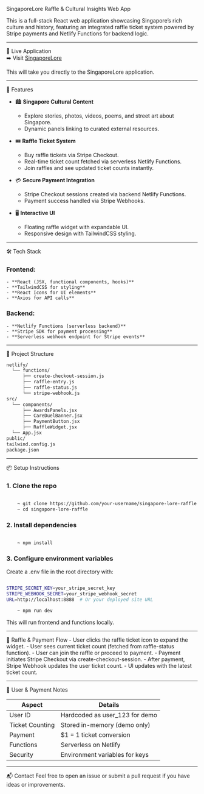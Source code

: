 SingaporeLore Raffle & Cultural Insights Web App

This is a full-stack React web application showcasing Singapore’s rich culture and history, featuring an integrated raffle ticket system powered by Stripe payments and Netlify Functions for backend logic.

---

🔗 Live Application  
➡️ Visit [SingaporeLore](https://singaporelore-project.vercel.app/)

This will take you directly to the SingaporeLore application.

---

🚀 Features

- 🏙️ **Singapore Cultural Content**
    - Explore stories, photos, videos, poems, and street art about Singapore.
    - Dynamic panels linking to curated external resources.

- 🎟️ **Raffle Ticket System**
    - Buy raffle tickets via Stripe Checkout.
    - Real-time ticket count fetched via serverless Netlify Functions.
    - Join raffles and see updated ticket counts instantly.

- 💳 **Secure Payment Integration**
    - Stripe Checkout sessions created via backend Netlify Functions.
    - Payment success handled via Stripe Webhooks.

- 🖥️ **Interactive UI**
    - Floating raffle widget with expandable UI.
    - Responsive design with TailwindCSS styling.

---

🛠️ Tech Stack

### Frontend:
    - **React (JSX, functional components, hooks)**
    - **TailwindCSS for styling**
    - **React Icons for UI elements**
    - **Axios for API calls**

### Backend:
    - **Netlify Functions (serverless backend)**
    - **Stripe SDK for payment processing**
    - **Serverless webhook endpoint for Stripe events**

---

📁 Project Structure

```bash
netlify/
  └── functions/
      ├── create-checkout-session.js
      ├── raffle-entry.js
      ├── raffle-status.js
      └── stripe-webhook.js
src/
  └── components/
      ├── AwardsPanels.jsx
      ├── CareDuelBanner.jsx
      ├── PaymentButton.jsx
      ├── RaffleWidget.jsx
  └── App.jsx
public/
tailwind.config.js
package.json
```

---

📦 Setup Instructions
### 1. Clone the repo
```bash

    ~ git clone https://github.com/your-username/singapore-lore-raffle.git
    ~ cd singapore-lore-raffle
```

### 2. Install dependencies
```bash

    ~ npm install
```
### 3. Configure environment variables
Create a .env file in the root directory with:
```bash

STRIPE_SECRET_KEY=your_stripe_secret_key
STRIPE_WEBHOOK_SECRET=your_stripe_webhook_secret
URL=http://localhost:8888  # Or your deployed site URL
```
```bash
    ~ npm run dev
```
This will run frontend and functions locally.

---

🧪 Raffle & Payment Flow
    - User clicks the raffle ticket icon to expand the widget.
    - User sees current ticket count (fetched from raffle-status function).
    - User can join the raffle or proceed to payment.
    - Payment initiates Stripe Checkout via create-checkout-session.
    - After payment, Stripe Webhook updates the user ticket count.
    - UI updates with the latest ticket count.

---

🔐 User & Payment Notes

|Aspect	            |Details                       |
|-------------------|------------------------------|
|User ID	        |Hardcoded as user_123 for demo|
|Ticket Counting	|Stored in-memory (demo only)  |
|Payment	        |$1 = 1 ticket conversion      |
|Functions	        |Serverless on Netlify         |
|Security	        |Environment variables for keys|

---

📬 Contact
Feel free to open an issue or submit a pull request if you have ideas or improvements.
